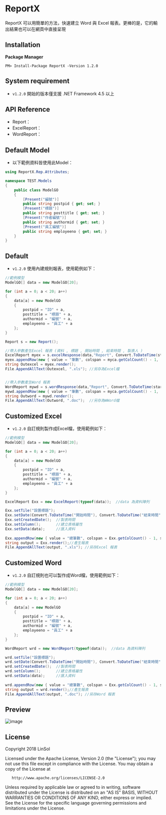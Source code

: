 # ReportX
ReportX 可以用簡單的方法，快速建立 Word 與 Excel 報表。更棒的是，它的輸出結果也可以在網頁中直接呈現

## Installation

**Package Manager**

```
PM> Install-Package ReportX -Version 1.2.0
```

## System requirement

* `v1.2.0` 開始的版本僅支援 .NET Framework 4.5 以上

## API Reference

* Report： 
* ExcelReport： 
* WordReport： 

## Default Model
* 以下範例資料皆使用此Model：

```csharp
using ReportX.Rep.Attributes;

namespace TEST.Models
{
    public class ModelGO
    {
        [Present("編號")]
        public string postpid { get; set; }
        [Present("標題")]
        public string posttitle { get; set; }
        [Present("作者編號")]
        public string authormid { get; set; }
        [Present("員工編號")]
        public string employeeno { get; set; }
    }
}
```

## Default

* `v1.2.0` 使用內建規則報表，使用範例如下：  

```csharp
//範例模型
ModelGO[] data = new ModelGO[20];

for (int a = 0; a < 20; a++)
{
    data[a] = new ModelGO
    {
        postpid = "ID" + a,
        posttitle = "標題" + a,
        authormid = "編號" + a,
        employeeno = "員工" + a
    };
}

Report s = new Report(); 

//帶入參數產生Excel 報表 (資料 , 標題 , 開始時間 , 結束時間 , 製表人 )
ExcelReport myex = s.excelResponse(data,"Report", Convert.ToDateTime(starttime), Convert.ToDateTime(endtime), "SOL");
myex.appendRow(new { value = "筆數", colspan = myca.getColCount() - 1, style = lastRowStyle }, data.Length);
string Outexcel = myex.render();
File.AppendAllText(Outexcel, ".xls"); //另存為Excel檔


//帶入參數產生Word 報表
WordReport mywd = s.wordResponse(data,"Report", Convert.ToDateTime(starttime), Convert.ToDateTime(endtime), "SOL");
mywd.appendRow(new { value = "筆數", colspan = myca.getColCount() - 1, style = lastRowStyle }, data.Length);
string Outword = mywd.render();
File.AppendAllText(Outword, ".doc");  //另存為WWord檔
```

## Customized Excel

* `v1.2.0` 自訂規則製作成Excel檔，使用範例如下：

```csharp
//範例模型
ModelGO[] data = new ModelGO[20];

for (int a = 0; a < 20; a++)
{
    data[a] = new ModelGO
    {
        postpid = "ID" + a,
        posttitle = "標題" + a,
        authormid = "編號" + a,
        employeeno = "員工" + a
    };
}

ExcelReport Exx = new ExcelReport(typeof(data));  //data 為資料陣列

Exx.setTile("設置標題");  
Exx.setDate(Convert.ToDateTime("開始時間"), Convert.ToDateTime("結束時間")); 
Exx.setCreatedDate();  //製表時間
Exx.setColumn();       //建立表格屬性
Exx.setData(data);     //匯入資料
            
Exx.appendRow(new { value = "總筆數", colspan = Exx.getColCount() - 1, style = lastRowStyle }, data.Length);//統計資料數
string output = Exx.render();//產生報表
File.AppendAllText(output, ".xls"); //另存Excel 報表
```

## Customized Word

* `v1.2.0` 自訂規則也可以製作成Word檔，使用範例如下：

```csharp
//範例模型
ModelGO[] data = new ModelGO[20];

for (int a = 0; a < 20; a++)
{
    data[a] = new ModelGO
    {
        postpid = "ID" + a,
        posttitle = "標題" + a,
        authormid = "編號" + a,
        employeeno = "員工" + a
    };
}

WordReport wrd = new WordReport(typeof(data));  //data 為資料陣列

wrd.setTile("設置標題");  
wrd.setDate(Convert.ToDateTime("開始時間"), Convert.ToDateTime("結束時間")); 
wrd.setCreatedDate();  //製表時間
wrd.setColumn();       //建立表格屬性
wrd.setData(data);     //匯入資料
            
wrd.appendRow(new { value = "總筆數", colspan = Exx.getColCount() - 1, style = lastRowStyle }, data.Length); //統計資料數
string output = wrd.render();//產生報表
File.AppendAllText(output, ".doc"); //另存Word 報表
```
## Preview

![image](http://192.168.1.136/SideProject/ReportX/blob/master/EX.PNG)
## License

   Copyright 2018 LinSol

   Licensed under the Apache License, Version 2.0 (the "License");
   you may not use this file except in compliance with the License.
   You may obtain a copy of the License at

       http://www.apache.org/licenses/LICENSE-2.0

   Unless required by applicable law or agreed to in writing, software
   distributed under the License is distributed on an "AS IS" BASIS,
   WITHOUT WARRANTIES OR CONDITIONS OF ANY KIND, either express or implied.
   See the License for the specific language governing permissions and
   limitations under the License.